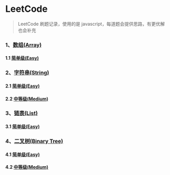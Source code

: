 # LeetCode

> LeetCode 刷题记录，使用的是 javascript，每道题会提供思路，有更优解也会补充

### 1、[数组(Array)](https://github.com/GrubbyHunter/LeetCode/tree/master/Array)

#### 1.1 [简单级(Easy)](https://github.com/GrubbyHunter/LeetCode/tree/master/Array/Easy)

### 2、[字符串(String)](https://github.com/GrubbyHunter/LeetCode/blob/master/String)

#### 2.1 [简单级(Easy)](https://github.com/GrubbyHunter/LeetCode/blob/master/String/Easy)

#### 2.2 [中等级(Medium)](https://github.com/GrubbyHunter/LeetCode/blob/master/String/Medium)

### 3、[链表(List)](https://github.com/GrubbyHunter/LeetCode/blob/master/List)

#### 3.1  [简单级(Easy)](https://github.com/GrubbyHunter/LeetCode/blob/master/List/Easy)

### 4、[二叉树(Binary Tree)](https://github.com/GrubbyHunter/LeetCode/blob/master/Binary%20Tree/)

#### 4.1 [简单级(Easy)](https://github.com/GrubbyHunter/LeetCode/blob/master/Binary%20Tree/Easy)

#### 4.2 [中等级(Medium)](https://github.com/GrubbyHunter/LeetCode/blob/master/Binary%20Tree/Medium)
